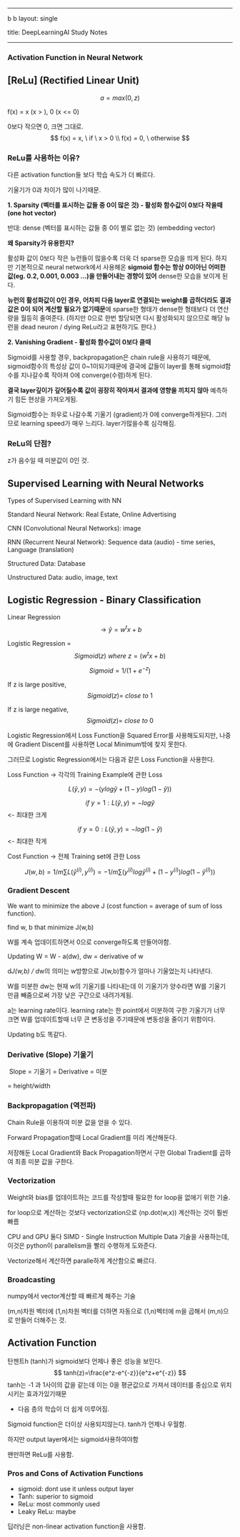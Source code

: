 ----

b b layout: single 

title: DeepLearningAI Study Notes

----

### Activation Function in Neural Network

## **[ReLu] (Rectified Linear Unit)**

$$
a = max(0,z)
$$



f(x) = x (x > ), 0 (x <= 0)

0보다 작으면 0, 크면 그대로.
$$
f(x) = x, \ if \ x > 0 \\
f(x) = 0, \ otherwise
$$

### **ReLu를 사용하는 이유?**

다른 activation function들 보다 학습 속도가 더 빠르다. 

기울기가 0과 차이가 많이 나기때문.

**1. Sparsity (벡터를 표시하는 값들 중 0이 많은 것) - 활성화 함수값이 0보다 작을때 (one hot vector)**

반대: dense (벡터를 표시하는 값들 중 0이 별로 없는 것) (embedding vector)

**왜 Sparsity가 유용한지?**

활성화 값이 0보다 작은 뉴런들이 많을수록 더욱 더 sparse한 모습을 띄게 된다. 하지만 기본적으로 neural network에서 사용해온 **sigmoid 함수는 항상 0이아닌 어떠한 값(eg. 0.2, 0.001, 0.003 ...)을 만들어내는 경향이 있어** dense한 모습을 보이게 된다.

**뉴런의 활성화값이 0인 경우, 어차피 다음 layer로 연결되는 weight를 곱하더라도 결과값은 0이 되어 계산할 필요가 없기때문**에 sparse한 형태가 dense한 형태보다 더 연산량을 월등히 줄여준다. (하지만 0으로 한번 할당되면 다시 활성화되지 않으므로 해당 뉴런을 dead neuron / dying ReLu라고 표현하기도 한다.)

**2. Vanishing Gradient - 활성화 함수값이 0보다 클때**

Sigmoid를 사용할 경우, backpropagation은 chain rule을 사용하기 때문에, sigmoid함수의 특성상 값이 0~1이되기때문에 결국에 값들이 layer를 통해 sigmoid함수를 지나갈수록 작아져 0에 converge(수렴)하게 된다.

**결국 layer깊이가 깊어질수록 값이 굉장히 작아져서 결과에 영향을 끼치지 않아** 예측하기 힘든 현상을 가져오게됨.

Sigmoid함수는 좌우로 나갈수록 기울기 (gradient)가 0에 converge하게된다. 그러므로 learning speed가 매우 느리다. layer가많을수록 심각해짐.

### ReLu의 단점?

z가 음수일 때 미분값이 0인 것.

## Supervised Learning with Neural Networks

Types of Supervised Learning with NN

Standard Neural Network: Real Estate, Online Advertising

CNN (Convolutional Neural Networks): image

RNN (Recurrent Neural Network): Sequence data (audio) - time series, Language (translation)

Structured Data: Database

Unstructured Data: audio, image, text

## Logistic Regression - Binary Classification

Linear Regression $$\to\hat{y}= w^tx+b$$

Logistic Regression = $$Sigmoid(z) \ where \ z=(w^tx+b)$$

$$Sigmoid = 1/(1+e^{-z})$$

If z is large positive, $$Sigmoid(z) = \ close \ to \ 1$$

If z is large negative, $$Sigmoid(z) = \ close \ to \ 0$$

Logistic Regression에서 Loss Function을 Squared Error를 사용해도되지만, 나중에 Gradient Discent를 사용하면 Local Minimum밖에 찾지 못한다.

그러므로 Logistic Regression에서는 다음과 같은 Loss Function을 사용한다.

Loss Function -> 각각의 Training Example에 관한 Loss

$$L(\hat{y},y) = -(ylog\hat{y}+(1-y)log(1-\hat{y}))$$

$$if\ y=1: L(\hat{y},y)=-log\hat{y}$$ <- 최대한 크게

$$if\ y=0: L(\hat{y},y)=-log(1-\hat{y})$$ <- 최대한 작게

Cost Function -> 전체 Training set에 관한 Loss

$$J(w,b) = 1/m \sum{L(\hat{y}^{(i)},y^{(i)})}=-1/m\sum{(y^{(i)}log\hat{y}^{(i)}+(1-y^{(i)})log(1-\hat{y}^{(i)}))}$$

### Gradient Descent

We want to minimize the above J (cost function = average of sum of loss function).

find w, b that minimize J(w,b)

W를 계속 업데이트하면서 0으로 converge하도록 만들어야함.

Updating W = W - a(dw), dw = derivative of w

d*J(w,b) / d*w의 의미는 w방향으로 J(w,b)함수가 얼마나 기울었는지 나타낸다. 

W를 미분한 dw는 현재 w의 기울기를 나타내는데 이 기울기가 양수라면 W를 기울기 만큼 빼줌으로써 가장 낮은 구간으로 내려가게됨.

a는 learning rate이다. learning rate는 한 point에서 미분하여 구한 기울기가 너무 크면 W를 업데이트할때 너무 큰 변동성을 주기때문에 변동성을 줄이기 위함이다.

Updating b도 똑같다.

### Derivative (Slope) 기울기

​	Slope = 기울기 = Derivative = 미분

= height/width

### Backpropagation (역전파)

Chain Rule을 이용하여 미분 값을 얻을 수 있다.

Forward Propagation할때 Local Gradient를 미리 계산해둔다.

저장해둔 Local Gradient와 Back Propagation하면서 구한 Global Tradient를 곱하여 최종 미분 값을 구한다.

### Vectorization

Weight와 bias를 업데이트하는 코드를 작성할때 필요한 for loop을 없애기 위한 기술.

for loop으로 계산하는 것보다 vectorization으로 (np.dot(w,x)) 계산하는 것이 훨씬 빠름

CPU and GPU 둘다 SIMD - Single Instruction Multiple Data 기술을 사용하는데, 이것은 python이 parallelism을 빨리 수행하게 도와준다. 

Vectorize해서 계산하면 paralle하게 계산함으로 빠르다.

### Broadcasting

numpy에서 vector계산할 때 빠르게 해주는 기술

(m,n)차원 벡터에 (1,n)차원 벡터를 더하면 자동으로 (1,n)벡터에 m을 곱해서 (m,n)으로 만들어 더해주는 것.





## Activation Function

탄젠트h (tanh)가 sigmoid보다 언제나 좋은 성능을 보인다.
$$
tanh(z)=\frac{e^z-e^{-z}}{e^z+e^{-z}}
$$
tanh는 -1 과 1사이의 값을 같는데 이는 0을 평균값으로 가져서 데이터를 중심으로 위치시키는 효과가있기때문

- 다음 층의 학습이 더 쉽게 이루어짐.

Sigmoid function은 더이상 사용되지않는다. tanh가 언제나 우월함.

하지만 output layer에서는 sigmoid사용하여야함

왠만하면 ReLu를 사용함.



### Pros and Cons of Activation Functions

- sigmoid: dont use it unless output layer
- Tanh: superior to sigmoid
- ReLu: most commonly used
- Leaky ReLu: maybe

딥러닝은 non-linear activation function을 사용함.

